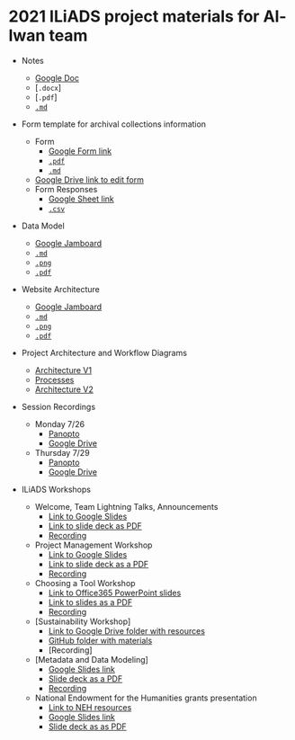 # 2021 ILiADS project materials for Al-Iwan team

- Notes
  * [Google Doc](https://docs.google.com/document/d/1C536tjOD3YYShozO6ZbcWVcJ8_uTzeem5cp_muojCEc/edit?usp=sharing)
  * [`.docx`]
  * [`.pdf`]
  * [`.md`](https://github.com/kwaldenphd/iliads-al-iwan/blob/main/notes.md)

- Form template for archival collections information
  * Form
    * [Google Form link](https://docs.google.com/forms/d/e/1FAIpQLSfatQEaoWoi3EcRX2LUS78COgQuAXugAYnnqBnbWNc1Ls4cRQ/viewform?usp=sf_link)
    * [`.pdf`](https://github.com/kwaldenphd/iliads-al-iwan/blob/main/files/Google_Form_Template.pdf)
    * [`.md`](https://github.com/kwaldenphd/iliads-al-iwan/blob/main/form.md)
  * [Google Drive link to edit form](https://docs.google.com/forms/d/1gqAwq6bGtUB24MJScYp7431pHlys4MVzXseyubdsHdY/edit?usp=sharing)
  * Form Responses
    * [Google Sheet link](https://docs.google.com/spreadsheets/d/1iy78AEmq1iucsOKY2j824bPCeNVkkk41v5eTAb10o_c/edit?usp=sharing)
    * [`.csv`](https://github.com/kwaldenphd/iliads-al-iwan/blob/main/files/Google_Form_Responses.csv)

- Data Model
  * [Google Jamboard](https://jamboard.google.com/d/1SfqpsdugMynnOyjzt8UoRPbruhDmJ3SiOOfcm7Slipc/edit?usp=sharing)
  * [`.md`](https://github.com/kwaldenphd/iliads-al-iwan/blob/main/data-model.md)
  * [`.png`](https://github.com/kwaldenphd/iliads-al-iwan/blob/main/files/Data_Model.png)
  * [`.pdf`](https://github.com/kwaldenphd/iliads-al-iwan/blob/main/files/Google_Jamboards.pdf)

- Website Architecture
  * [Google Jamboard](https://jamboard.google.com/d/1SfqpsdugMynnOyjzt8UoRPbruhDmJ3SiOOfcm7Slipc/edit?usp=sharing)
  * [`.md`](https://github.com/kwaldenphd/iliads-al-iwan/blob/main/website-architecture.md)
  * [`.png`](https://github.com/kwaldenphd/iliads-al-iwan/blob/main/files/Website_Architecture.png)
  * [`.pdf`](https://github.com/kwaldenphd/iliads-al-iwan/blob/main/files/Google_Jamboards.pdf)

- Project Architecture and Workflow Diagrams
  * [Architecture V1](https://github.com/kwaldenphd/iliads-al-iwan/blob/main/diagrams/Al-Iwan_Architecture_V1.jpg)
  * [Processes](https://github.com/kwaldenphd/iliads-al-iwan/blob/main/diagrams/Al-Iwan_Architecture_V2.jpg)
  * [Architecture V2](https://github.com/kwaldenphd/iliads-al-iwan/blob/main/diagrams/Al-Iwan_Architecture_V3.jpg)
  
- Session Recordings
  * Monday 7/26
    * [Panopto](https://notredame.hosted.panopto.com/Panopto/Pages/Viewer.aspx?id=a8ec9e67-3c36-4e47-b959-ad7101467b1a)
    * [Google Drive](https://drive.google.com/file/d/1uDrKZqfhcW1hmyilrta0BgPXG6unV2-U/view?usp=sharing)
  * Thursday 7/29
    * [Panopto](https://notredame.hosted.panopto.com/Panopto/Pages/Viewer.aspx?id=2fb322e0-e37f-4193-8994-ad74012b4ae3)
    * [Google Drive](https://drive.google.com/file/d/1z5vbfZmOciGYphTISPFWljmhD5i79GA3/view?usp=sharing)

- ILiADS Workshops
  * Welcome, Team Lightning Talks, Announcements
    * [Link to Google Slides](https://docs.google.com/presentation/d/1aCPL_Qn7XxC3aXsAIc5Gm-kBky72DnzKcFogWreSkuk/edit?usp=sharing)
    * [Link to slide deck as PDF](https://github.com/kwaldenphd/iliads-al-iwan/blob/main/opening-session/ILiADS%202021%20Lightning%20Presentations.pdf)
    * [Recording](https://drive.google.com/file/d/1M8RQrA52uCw5kszeylEAK-VqrdcmoRtE/view?usp=sharing)
  * Project Management Workshop
    * [Link to Google Slides](https://docs.google.com/presentation/d/1nwDHML0JLpcNo3KnsJk2661Ji5Nmwi1CvwBMiKsC6ek/edit#slide=id.p)
    * [Link to slide deck as a PDF](https://github.com/kwaldenphd/iliads-al-iwan/blob/main/project-management-workshop/ILiADS%20Project%20Managment%20Slides.pdf)
    * [Recording](https://drive.google.com/file/d/1AxV9Y7NO6fm1aTM4O46pLJkx8hNi0dbK/view?usp=sharing)
  * Choosing a Tool Workshop
    * [Link to Office365 PowerPoint slides](https://gettysburg-my.sharepoint.com/:p:/g/personal/rmiessle_gettysburg_edu/EVz2AviQVAtMp97e0O4IQOoBCMLXEaoFf8KVbNjlQPPuZA?e=QfD2zi)
    * [Link to slides as a PDF](https://github.com/kwaldenphd/iliads-al-iwan/blob/main/choosing-tool-workshop/Choosing%20Digital%20Tools%20-%20ILiADS%202021.pdf)
    * [Recording](https://drive.google.com/file/d/1X4lh7rRSXqs2bkGTYtoEHkXwqjT7-6rC/view?usp=sharing)
  * [Sustainability Workshop]
    * [Link to Google Drive folder with resources](https://drive.google.com/drive/folders/1olMEc6O3suNJsWDwSfQ0GHZDYADjt6pU?usp=sharing)
    * [GitHub folder with materials](https://github.com/kwaldenphd/iliads-al-iwan/tree/main/sustainability-workshop)
    * [Recording]
  * [Metadata and Data Modeling]
    * [Google Slides link](https://docs.google.com/presentation/d/1AOhP5hGHMt5Dut4Isix-J3Nm5s1Nay24vgymPPZpq4k/edit?usp=sharing)
    * [Slide deck as a PDF](https://github.com/kwaldenphd/iliads-al-iwan/blob/main/metadata-workshop/ILiADS%202021%20-%20Data%20Modeling%20%2B%20Metadata.pdf)
    * [Recording](https://drive.google.com/file/d/1F1qq17J-WjDgAWpUTXoyKqIBtFhEXskP/view?usp=sharing)
  * National Endowment for the Humanities grants presentation
    * [Link to NEH resources](https://www.neh.gov/divisions/odh/resources-for-applicants-to-the-NEH-office-of-digital-humanities)
    * [Google Slides link](https://drive.google.com/file/d/1FiyOVe9M0Ui70oXGfSqFAoS3cgZ1ywPy/view?usp=sharing)
    * [Slide deck as as PDF](https://github.com/kwaldenphd/iliads-al-iwan/blob/main/grants-workshop/ILIADS-ODH-presentation.2021-7-28.haa.pdf)
